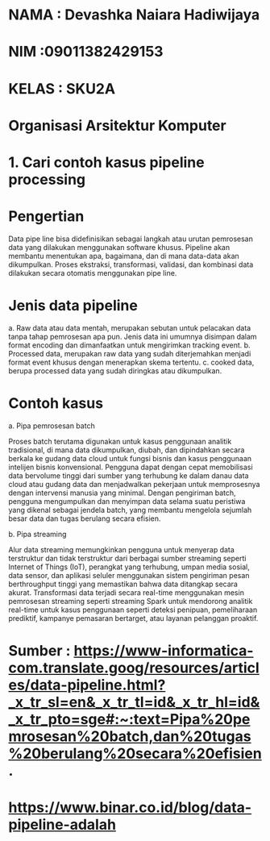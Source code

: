 # NAMA : Devashka Naiara Hadiwijaya
# NIM :09011382429153
# KELAS : SKU2A

# Organisasi Arsitektur Komputer

# 1. Cari contoh kasus pipeline processing


 # Pengertian
 Data pipe line bisa didefinisikan sebagai langkah atau urutan pemrosesan data yang dilakukan menggunakan software khusus.
 Pipeline akan membantu menentukan apa, bagaimana, dan di mana data-data akan dikumpulkan. Proses ekstraksi, transformasi, validasi, dan kombinasi data dilakukan secara otomatis menggunakan pipe line. 

# Jenis data pipeline
a. Raw data atau data mentah, merupakan sebutan untuk pelacakan data tanpa tahap pemrosesan apa pun. Jenis data ini umumnya disimpan dalam format encoding dan dimanfaatkan untuk mengirimkan tracking event.
b. Processed data, merupakan raw data yang sudah diterjemahkan menjadi format event khusus dengan menerapkan skema tertentu.
c. cooked data, berupa processed data yang sudah diringkas atau dikumpulkan.


# Contoh kasus

a. Pipa pemrosesan batch

 Proses batch terutama digunakan untuk kasus penggunaan analitik tradisional, di mana data dikumpulkan, diubah, dan dipindahkan secara berkala ke gudang data cloud untuk fungsi bisnis dan kasus penggunaan 
intelijen bisnis konvensional. Pengguna dapat dengan cepat memobilisasi data bervolume tinggi dari sumber yang terhubung ke dalam danau data cloud atau gudang data dan menjadwalkan 
pekerjaan untuk memprosesnya dengan intervensi manusia yang minimal. Dengan pengiriman batch, pengguna mengumpulkan dan menyimpan data selama suatu peristiwa yang dikenal sebagai jendela batch,
yang membantu mengelola sejumlah besar data dan tugas berulang secara efisien.

 b. Pipa streaming

Alur data streaming memungkinkan pengguna untuk menyerap data terstruktur dan tidak terstruktur dari berbagai sumber streaming seperti 
Internet of Things (IoT), perangkat yang terhubung, umpan media sosial, data sensor, dan aplikasi seluler menggunakan sistem pengiriman pesan berthroughput tinggi yang memastikan bahwa data 
ditangkap secara akurat. Transformasi data terjadi secara real-time menggunakan mesin pemrosesan streaming seperti streaming Spark untuk mendorong analitik real-time untuk kasus 
penggunaan seperti deteksi penipuan, pemeliharaan prediktif, kampanye pemasaran bertarget, atau layanan pelanggan proaktif.



# Sumber : https://www-informatica-com.translate.goog/resources/articles/data-pipeline.html?_x_tr_sl=en&_x_tr_tl=id&_x_tr_hl=id&_x_tr_pto=sge#:~:text=Pipa%20pemrosesan%20batch,dan%20tugas%20berulang%20secara%20efisien.
 
#          https://www.binar.co.id/blog/data-pipeline-adalah


